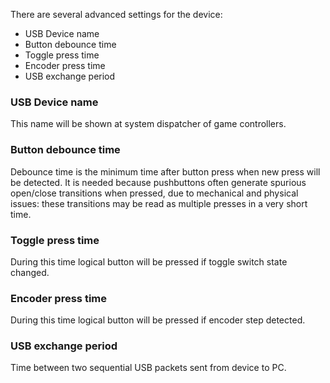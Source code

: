 There are several advanced settings for the device:

* USB Device name
* Button debounce time
* Toggle press time
* Encoder press time
* USB exchange period

### USB Device name

This name will be shown at system dispatcher of game controllers.

### Button debounce time
 
Debounce time is the minimum time after button press when new press will be detected. It is needed because pushbuttons often generate spurious open/close transitions when pressed, due to mechanical and physical issues: these transitions may be read as multiple presses in a very short time.

### Toggle press time

During this time logical button will be pressed if toggle switch state changed.

### Encoder press time

During this time logical button will be pressed if encoder step detected.

### USB exchange period

Time between two sequential USB packets sent from device to PC.